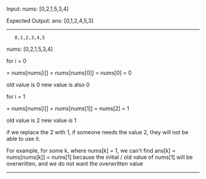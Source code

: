 Input:
nums: [0,2,1,5,3,4]


Expected Output:
ans: [0,1,2,4,5,3]

---

       0,1,2,3,4,5
nums: [0,2,1,5,3,4]

for i = 0

= nums[nums[i]]
= nums[nums[0]]
= nums[0]
= 0

old value is 0
new value is also 0

for i = 1

= nums[nums[i]]
= nums[nums[1]]
= nums[2]
= 1

old value is 2
new value is 1

if we replace the 2 with 1, if someone needs the value 2,
they will not be able to use it.

For example, for some k, where nums[k] = 1, we can't find
ans[k] = nums[nums[k]] = nums[1] because the initial / old value of nums[1] will be overwritten, and we do not want the overwritten value

---
